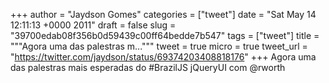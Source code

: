 
+++
author = "Jaydson Gomes"
categories = ["tweet"]
date = "Sat May 14 12:11:13 +0000 2011"
draft = false
slug = "39700edab08f356b0d59439c00ff64bedde7b547"
tags = ["tweet"]
title = """Agora uma das palestras m..."""
tweet = true
micro = true
tweet_url = "https://twitter.com/jaydson/status/69374203408818176"
+++
Agora uma das palestras mais esperadas do #BrazilJS jQueryUI com @rworth
